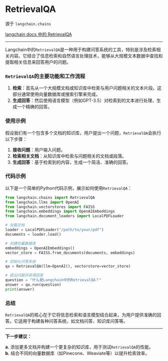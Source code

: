 # RetrievalQA 

源于 `langchain.chains`

[langchain docs 中的 RetrievalQA](https://api.python.langchain.com/en/latest/chains/langchain.chains.retrieval_qa.base.RetrievalQA.html#langchain.chains.retrieval_qa.base.RetrievalQA)

---


Langchain中的`RetrievalQA`是一种用于构建问答系统的工具，特别是涉及检索相关内容。它结合了信息检索和自然语言处理技术，能够从大规模文本数据中查找和提取相关信息来回答用户的问题。

### `RetrievalQA`的主要功能和工作流程

1. **检索**：首先从一个大规模文档或知识库中检索与用户问题相关的文本片段。这部分通常使用向量数据库或搜索引擎来完成。
2. **生成回答**：然后使用语言模型（例如GPT-3.5）对检索到的文本进行处理，生成一个精确的回答。

### 使用示例

假设我们有一个包含多个文档的知识库，用户提出一个问题，`RetrievalQA`会执行以下步骤：

1. **接收问题**：用户输入问题。
2. **检索相关文档**：从知识库中检索与问题相关的文档或段落。
3. **生成回答**：基于检索到的内容，生成一个简洁、准确的回答。

### 代码示例

以下是一个简单的Python代码示例，展示如何使用`RetrievalQA`：

```python
from langchain.chains import RetrievalQA
from langchain.llms import OpenAI
from langchain.vectorstores import FAISS
from langchain.embeddings import OpenAIEmbeddings
from langchain.document_loaders import LocalPDFLoader

# 加载文档
loader = LocalPDFLoader("/path/to/your/pdf")
documents = loader.load()

# 创建向量数据库
embeddings = OpenAIEmbeddings()
vector_store = FAISS.from_documents(documents, embeddings)

# 初始化问答系统
qa = RetrievalQA(llm=OpenAI(), vectorstore=vector_store)

# 提出问题并获得回答
question = "什么是Langchain中的RetrievalQA？"
answer = qa.run(question)
print(answer)
```

### 总结

`RetrievalQA`的核心在于它将信息检索和语言模型结合起来，为用户提供准确的回答。它适用于构建各种问答系统，如文档问答、知识库问答等。

---

**下一步建议：**

**a.** 添加更多文档并构建一个更复杂的知识库，用于测试`RetrievalQA`的性能。  
**b.** 结合不同的向量数据库（如Pinecone、Weaviate等）以提升检索效率。